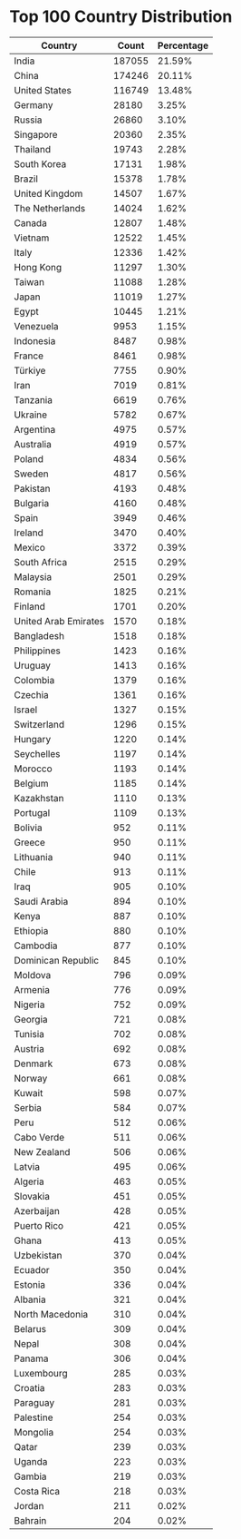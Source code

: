 # Top 100 Country Distribution
| Country | Count | Percentage |
|----|----|----|
| India | 187055 | 21.59% |
| China | 174246 | 20.11% |
| United States | 116749 | 13.48% |
| Germany | 28180 | 3.25% |
| Russia | 26860 | 3.10% |
| Singapore | 20360 | 2.35% |
| Thailand | 19743 | 2.28% |
| South Korea | 17131 | 1.98% |
| Brazil | 15378 | 1.78% |
| United Kingdom | 14507 | 1.67% |
| The Netherlands | 14024 | 1.62% |
| Canada | 12807 | 1.48% |
| Vietnam | 12522 | 1.45% |
| Italy | 12336 | 1.42% |
| Hong Kong | 11297 | 1.30% |
| Taiwan | 11088 | 1.28% |
| Japan | 11019 | 1.27% |
| Egypt | 10445 | 1.21% |
| Venezuela | 9953 | 1.15% |
| Indonesia | 8487 | 0.98% |
| France | 8461 | 0.98% |
| Türkiye | 7755 | 0.90% |
| Iran | 7019 | 0.81% |
| Tanzania | 6619 | 0.76% |
| Ukraine | 5782 | 0.67% |
| Argentina | 4975 | 0.57% |
| Australia | 4919 | 0.57% |
| Poland | 4834 | 0.56% |
| Sweden | 4817 | 0.56% |
| Pakistan | 4193 | 0.48% |
| Bulgaria | 4160 | 0.48% |
| Spain | 3949 | 0.46% |
| Ireland | 3470 | 0.40% |
| Mexico | 3372 | 0.39% |
| South Africa | 2515 | 0.29% |
| Malaysia | 2501 | 0.29% |
| Romania | 1825 | 0.21% |
| Finland | 1701 | 0.20% |
| United Arab Emirates | 1570 | 0.18% |
| Bangladesh | 1518 | 0.18% |
| Philippines | 1423 | 0.16% |
| Uruguay | 1413 | 0.16% |
| Colombia | 1379 | 0.16% |
| Czechia | 1361 | 0.16% |
| Israel | 1327 | 0.15% |
| Switzerland | 1296 | 0.15% |
| Hungary | 1220 | 0.14% |
| Seychelles | 1197 | 0.14% |
| Morocco | 1193 | 0.14% |
| Belgium | 1185 | 0.14% |
| Kazakhstan | 1110 | 0.13% |
| Portugal | 1109 | 0.13% |
| Bolivia | 952 | 0.11% |
| Greece | 950 | 0.11% |
| Lithuania | 940 | 0.11% |
| Chile | 913 | 0.11% |
| Iraq | 905 | 0.10% |
| Saudi Arabia | 894 | 0.10% |
| Kenya | 887 | 0.10% |
| Ethiopia | 880 | 0.10% |
| Cambodia | 877 | 0.10% |
| Dominican Republic | 845 | 0.10% |
| Moldova | 796 | 0.09% |
| Armenia | 776 | 0.09% |
| Nigeria | 752 | 0.09% |
| Georgia | 721 | 0.08% |
| Tunisia | 702 | 0.08% |
| Austria | 692 | 0.08% |
| Denmark | 673 | 0.08% |
| Norway | 661 | 0.08% |
| Kuwait | 598 | 0.07% |
| Serbia | 584 | 0.07% |
| Peru | 512 | 0.06% |
| Cabo Verde | 511 | 0.06% |
| New Zealand | 506 | 0.06% |
| Latvia | 495 | 0.06% |
| Algeria | 463 | 0.05% |
| Slovakia | 451 | 0.05% |
| Azerbaijan | 428 | 0.05% |
| Puerto Rico | 421 | 0.05% |
| Ghana | 413 | 0.05% |
| Uzbekistan | 370 | 0.04% |
| Ecuador | 350 | 0.04% |
| Estonia | 336 | 0.04% |
| Albania | 321 | 0.04% |
| North Macedonia | 310 | 0.04% |
| Belarus | 309 | 0.04% |
| Nepal | 308 | 0.04% |
| Panama | 306 | 0.04% |
| Luxembourg | 285 | 0.03% |
| Croatia | 283 | 0.03% |
| Paraguay | 281 | 0.03% |
| Palestine | 254 | 0.03% |
| Mongolia | 254 | 0.03% |
| Qatar | 239 | 0.03% |
| Uganda | 223 | 0.03% |
| Gambia | 219 | 0.03% |
| Costa Rica | 218 | 0.03% |
| Jordan | 211 | 0.02% |
| Bahrain | 204 | 0.02% |
